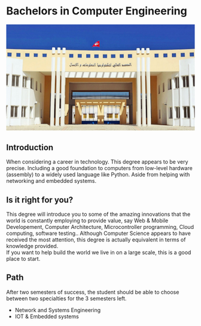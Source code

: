 # Bachelors in Computer Engineering

![Photo of Mountain](images/ISTIC-BC.png)

## Introduction
When considering a career in technology. This degree appears to be very precise. Including  a good foundation to computers from low-level hardware (assembly) to a widely used language like Python. Aside from helping with networking and embedded systems.

## Is it right for you?
This degree will introduce you to some of the amazing innovations that the world is constantly employing to provide value, say Web & Mobile Developement, Computer Architecture, Microcontroller programming, Cloud computing, software testing..
Although Computer Science appears to have received the most attention, this degree is actually equivalent in terms of knowledge provided.
<br>
If you want to help build the world we live in on a large scale, this is a good place to start.

## Path
After two semesters of success, the student should be able to choose between two specialties for the 3 semesters left.
- Network and Systems Engineering
- IOT & Embedded systems


